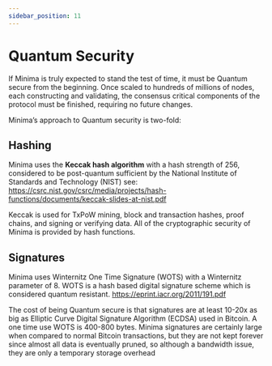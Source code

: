 ```yaml
---
sidebar_position: 11
---
```


# Quantum Security

If Minima is truly expected to stand the test of time, it must be Quantum secure from the beginning. Once scaled to hundreds of millions  of nodes, each constructing and validating, the consensus critical components of the protocol must be finished, requiring no future changes.

Minima’s approach to Quantum security is two-fold:
## Hashing

Minima uses the **Keccak hash algorithm** with a hash strength of 256, considered to be post-quantum sufficient by the National Institute of Standards and Technology (NIST) see:
https://csrc.nist.gov/csrc/media/projects/hash-functions/documents/keccak-slides-at-nist.pdf

Keccak is used for TxPoW mining, block and transaction hashes, proof chains, and signing or verifying data. All of the cryptographic security of Minima is provided by hash functions.
## Signatures

Minima uses Winternitz One Time Signature (WOTS) with a Winternitz parameter of 8. WOTS is a hash based digital signature scheme which is considered quantum resistant.
https://eprint.iacr.org/2011/191.pdf

The cost of being Quantum secure is that signatures are at least 10-20x as big as Elliptic Curve Digital Signature Algorithm (ECDSA) used in Bitcoin. A one time use WOTS is 400-800 bytes. Minima signatures are certainly large when compared to normal Bitcoin transactions, but they are not kept forever since almost all data is eventually pruned, so although a bandwidth issue, they are only a temporary storage overhead
